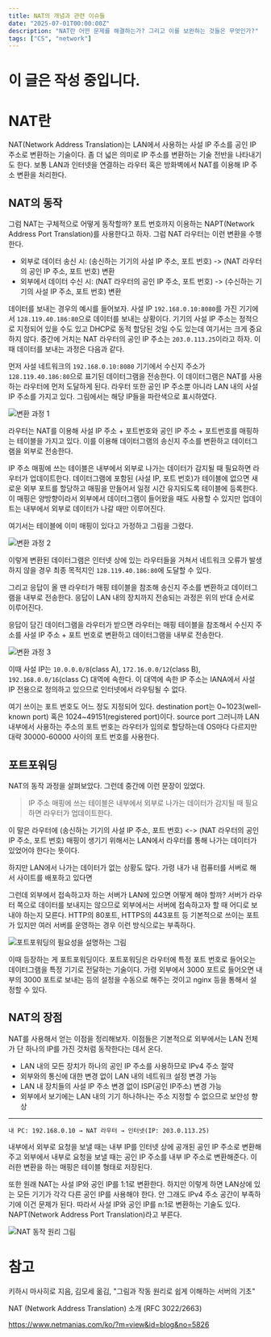 ```yaml
---
title: NAT의 개념과 관련 이슈들
date: "2025-07-01T00:00:00Z"
description: "NAT란 어떤 문제를 해결하는가? 그리고 이를 보완하는 것들은 무엇인가?"
tags: ["CS", "network"]
---
```


# 이 글은 작성 중입니다.

# NAT란

NAT(Network Address Translation)는 LAN에서 사용하는 사설 IP 주소를 공인 IP 주소로 변환하는 기술이다. 좀 더 넓은 의미로 IP 주소를 변환하는 기술 전반을 나타내기도 한다. 보통 LAN과 인터넷을 연결하는 라우터 혹은 방화벽에서 NAT를 이용해 IP 주소 변환을 처리한다.

## NAT의 동작

그럼 NAT는 구체적으로 어떻게 동작할까? 포트 번호까지 이용하는 NAPT(Network Address Port Translation)를 사용한다고 하자. 그럼 NAT 라우터는 이런 변환을 수행한다.

- 외부로 데이터 송신 시: (송신하는 기기의 사설 IP 주소, 포트 번호) -> (NAT 라우터의 공인 IP 주소, 포트 번호) 변환
- 외부에서 데이터 수신 시: (NAT 라우터의 공인 IP 주소, 포트 번호) -> (수신하는 기기의 사설 IP 주소, 포트 번호) 변환

데이터를 보내는 경우의 예시를 들어보자. 사설 IP `192.168.0.10:8080`를 가진 기기에서 `128.119.40.186:80`으로 데이터를 보내는 상황이다. 기기의 사설 IP 주소는 정적으로 지정되어 있을 수도 있고 DHCP로 동적 할당된 것일 수도 있는데 여기서는 크게 중요하지 않다. 중간에 거치는 NAT 라우터의 공인 IP 주소는 `203.0.113.25`이라고 하자. 이때 데이터를 보내는 과정은 다음과 같다.

먼저 사설 네트워크의 `192.168.0.10:8080` 기기에서 수신지 주소가 `128.119.40.186:80`으로 표기된 데이터그램을 전송한다. 이 데이터그램은 NAT를 사용하는 라우터에 먼저 도달하게 된다. 라우터 또한 공인 IP 주소뿐 아니라 LAN 내의 사설 IP 주소를 가지고 있다. 그림에서는 해당 IP들을 파란색으로 표시하였다.

![변환 과정 1](./nat-translation-1.png)

라우터는 NAT를 이용해 사설 IP 주소 + 포트번호와 공인 IP 주소 + 포트번호를 매핑하는 테이블을 가지고 있다. 이를 이용해 데이터그램의 송신지 주소를 변환하고 데이터그램을 외부로 전송한다.

IP 주소 매핑에 쓰는 테이블은 내부에서 외부로 나가는 데이터가 감지될 때 필요하면 라우터가 업데이트한다. 데이터그램에 포함된 (사설 IP, 포트 번호)가 테이블에 없으면 새로운 외부 포트를 할당하고 매핑을 만들어서 일정 시간 유지되도록 테이블에 등록한다. 이 매핑은 양방향이라서 외부에서 데이터그램이 들어왔을 때도 사용할 수 있지만 업데이트는 내부에서 외부로 데이터가 나갈 때만 이루어진다.

여기서는 테이블에 이미 매핑이 있다고 가정하고 그림을 그렸다.

![변환 과정 2](./nat-translation-2.png)

이렇게 변환된 데이터그램은 인터넷 상에 있는 라우터들을 거쳐서 네트워크 오류가 발생하지 않을 경우 최종 목적지인 `128.119.40.186:80`에 도달할 수 있다.

그리고 응답이 올 땐 라우터가 매핑 테이블을 참조해 송신지 주소를 변환하고 데이터그램을 내부로 전송한다. 응답이 LAN 내의 장치까지 전송되는 과정은 위의 반대 순서로 이루어진다.

응답이 담긴 데이터그램을 라우터가 받으면 라우터는 매핑 테이블을 참조해서 수신지 주소를 사설 IP 주소 + 포트 번호로 변환하고 데이터그램을 내부로 전송한다.

![변환 과정 3](./nat-translation-3.png)

이때 사설 IP는 `10.0.0.0/8`(class A), `172.16.0.0/12`(class B), `192.168.0.0/16`(class C) 대역에 속한다. 이 대역에 속한 IP 주소는 IANA에서 사설 IP 전용으로 정의하고 있으므로 인터넷에서 라우팅될 수 없다. 

여기 쓰이는 포트 번호도 어느 정도 지정되어 있다. destination port는 0~1023(well-known port) 혹은 1024~49151(registered port)이다. source port 그러니까 LAN 내부에서 사용하는 주소의 포트 번호는 라우터가 임의로 할당하는데 OS마다 다르지만 대략 30000-60000 사이의 포트 번호를 사용한다.

## 포트포워딩

NAT의 동작 과정을 살펴보았다. 그런데 중간에 이런 문장이 있었다.

> IP 주소 매핑에 쓰는 테이블은 내부에서 외부로 나가는 데이터가 감지될 때 필요하면 라우터가 업데이트한다.

이 말은 라우터에 (송신하는 기기의 사설 IP 주소, 포트 번호) <-> (NAT 라우터의 공인 IP 주소, 포트 번호) 매핑이 생기기 위해서는 LAN에서 라우터를 통해 나가는 데이터가 있었어야 한다는 뜻이다.

하지만 LAN에서 나가는 데이터가 없는 상황도 많다. 가령 내가 내 컴퓨터를 서버로 해서 사이트를 배포하고 있다면 

그런데 외부에서 접속하고자 하는 서버가 LAN에 있으면 어떻게 해야 할까? 서버가 라우터 쪽으로 데이터를 보내지는 않으므로 외부에서는 서버에 접속하고자 할 때 어디로 보내야 하는지 모른다. HTTP의 80포트, HTTPS의 443포트 등 기본적으로 쓰이는 포트가 있지만 여러 서버를 운영하는 경우 이런 방식으로는 부족하다.

![포트포워딩의 필요성을 설명하는 그림](./port-forwarding-need.png)

이때 등장하는 게 포트포워딩이다. 포트포워딩은 라우터에 특정 포트 번호로 들어오는 데이터그램을 특정 기기로 전달하는 기술이다. 가령 외부에서 3000 포트로 들어오면 내부의 3000 포트로 보내는 등의 설정을 수동으로 해주는 것이고 nginx 등을 통해서 설정할 수 있다.

## NAT의 장점

NAT를 사용해서 얻는 이점을 정리해보자. 이점들은 기본적으로 외부에서는 LAN 전체가 단 하나의 IP를 가진 것처럼 동작한다는 데서 온다.

- LAN 내의 모든 장치가 하나의 공인 IP 주소를 사용하므로 IPv4 주소 절약
- 외부와의 통신에 대한 변경 없이 LAN 내의 네트워크 설정 변경 가능
- LAN 내 장치들의 사설 IP 주소 변경 없이 ISP(공인 IP주소) 변경 가능
- 외부에서 보기에는 LAN 내의 기기 하나하나는 주소 지정할 수 없으므로 보안성 향상





---

```
내 PC: 192.168.0.10 → NAT 라우터 → 인터넷(IP: 203.0.113.25)
```

내부에서 외부로 요청을 보낼 때는 내부 IP를 인터넷 상에 공개된 공인 IP 주소로 변환해주고 외부에서 내부로 요청을 보낼 때는 공인 IP 주소를 내부 IP 주소로 변환해준다. 이러한 변환을 하는 매핑은 테이블 형태로 저장된다.

또한 원래 NAT는 사설 IP와 공인 IP를 1:1로 변환한다. 하지만 이렇게 하면 LAN상에 있는 모든 기기가 각각 다른 공인 IP를 사용해야 한다. 안 그래도 IPv4 주소 공간이 부족하기에 이건 문제가 된다. 따라서 사설 IP와 공인 IP를 n:1로 변환하는 기술도 있다. NAPT(Network Address Port Translation)라고 부른다.

![NAT 동작 원리 그림](./nat-map.jpeg)



# 참고

키하시 마사히로 지음, 김모세 옮김, "그림과 작동 원리로 쉽게 이해하는 서버의 기초"

NAT (Network Address Translation) 소개 (RFC 3022/2663)

https://www.netmanias.com/ko/?m=view&id=blog&no=5826